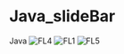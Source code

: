 # Java_slideBar
Java
![FL4](https://user-images.githubusercontent.com/91014957/200823069-c437c8b7-0df1-4907-863f-9b387fefc876.jpg)
![FL1](https://user-images.githubusercontent.com/91014957/200823076-0a376c2e-ba83-4738-9328-b418b3cb4878.jpg)
![FL5](https://user-images.githubusercontent.com/91014957/200823119-e7f2d852-1ae5-4203-8dee-fffa7fea9023.jpg)
